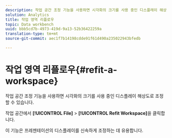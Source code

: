```yaml
---
description: 작업 공간 조정 기능을 사용하면 시각화의 크기를 사용 중인 디스플레이 해상도로 조정할 수 있습니다.
solution: Analytics
title: 작업 영역 리플로우
topic: Data workbench
uuid: bbb5cd7b-4973-419d-9a13-52b36422259a
translation-type: tm+mt
source-git-commit: aec1f7b14198cdde91f61d490a235022943bfedb

---
```



# 작업 영역 리플로우{#refit-a-workspace}

작업 공간 조정 기능을 사용하면 시각화의 크기를 사용 중인 디스플레이 해상도로 조정할 수 있습니다.

작업 공간에서 **[!UICONTROL File]** > **[!UICONTROL Refit Workspace]**&#x200B;을 클릭합니다.

이 기능은 프레젠테이션의 디스플레이를 신속하게 조정하는 데 유용합니다.
